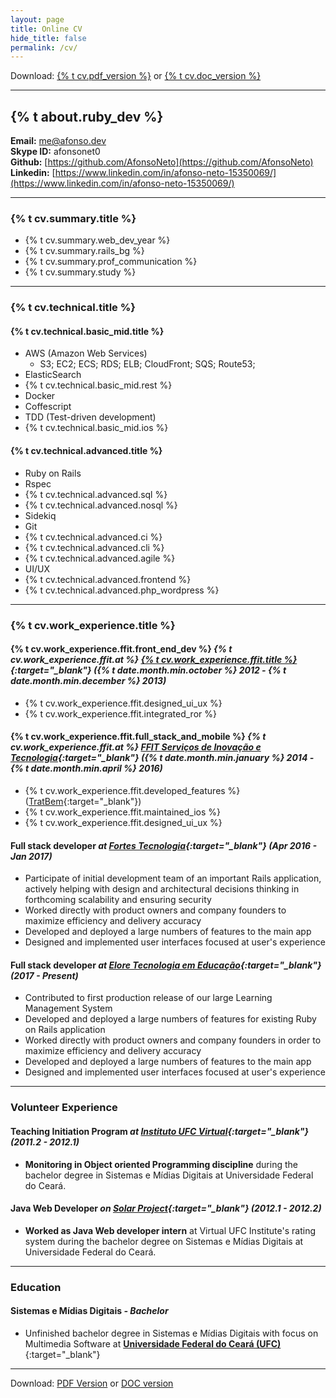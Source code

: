 ```yaml
---
layout: page
title: Online CV
hide_title: false
permalink: /cv/
---
```


Download: [{% t cv.pdf_version %}][cv-pdf] or [{% t cv.doc_version %}][cv-doc]

----

## {% t about.ruby_dev %}
**Email:** [me@afonso.dev](mailto:me@afonso.dev)  
**Skype ID:** afonsonet0  
**Github:** [https://github.com/AfonsoNeto](https://github.com/AfonsoNeto)  
**Linkedin:** [https://www.linkedin.com/in/afonso-neto-15350069/](https://www.linkedin.com/in/afonso-neto-15350069/)  

----

### {% t cv.summary.title %}

* {% t cv.summary.web_dev_year       %}
* {% t cv.summary.rails_bg           %}
* {% t cv.summary.prof_communication %}
* {% t cv.summary.study              %}

----

### {% t cv.technical.title %}

#### {% t cv.technical.basic_mid.title %}
  * AWS (Amazon Web Services)
    * S3; EC2; ECS; RDS; ELB; CloudFront; SQS; Route53;
  * ElasticSearch
  * {% t cv.technical.basic_mid.rest %}
  * Docker
  * Coffescript
  * TDD (Test-driven development)
  * {% t cv.technical.basic_mid.ios %}

#### {% t cv.technical.advanced.title %}
  * Ruby on Rails
  * Rspec
  * {% t cv.technical.advanced.sql %}
  * {% t cv.technical.advanced.nosql %}
  * Sidekiq
  * Git
  * {% t cv.technical.advanced.ci %}
  * {% t cv.technical.advanced.cli %}
  * {% t cv.technical.advanced.agile %}
  * UI/UX
  * {% t cv.technical.advanced.frontend %}
  * {% t cv.technical.advanced.php_wordpress %}

----

### {% t cv.work_experience.title %}

#### {% t cv.work_experience.ffit.front_end_dev %} *{% t cv.work_experience.ffit.at %} [{% t cv.work_experience.ffit.title %}][ffit-linkedin]{:target="_blank"} ({% t date.month.min.october %} 2012 - {% t date.month.min.december %} 2013)*
  * {% t cv.work_experience.ffit.designed_ui_ux %}
  * {% t cv.work_experience.ffit.integrated_ror %}

#### {% t cv.work_experience.ffit.full_stack_and_mobile %} *{% t cv.work_experience.ffit.at %} [FFIT Serviços de Inovação e Tecnologia][ffit-linkedin]{:target="_blank"} ({% t date.month.min.january %} 2014 - {% t date.month.min.april %} 2016)*
  * {% t cv.work_experience.ffit.developed_features %} ([TratBem](http://tratbem.com/){:target="_blank"})
  * {% t cv.work_experience.ffit.maintained_ios %}
  * {% t cv.work_experience.ffit.designed_ui_ux %}

#### Full stack developer *at [Fortes Tecnologia][fortes]{:target="_blank"} (Apr 2016 - Jan 2017)*
  * Participate of initial development team of an important Rails application, actively helping with design and architectural decisions thinking in forthcoming scalability and ensuring security
  * Worked directly with product owners and company founders to maximize efficiency and delivery accuracy
  * Developed and deployed a large numbers of features to the main app
  * Designed and implemented user interfaces focused at user's experience

#### Full stack developer *at [Elore Tecnologia em Educação][elore]{:target="_blank"} (2017 - Present)*
  * Contributed to first production release of our large Learning Management System
  * Developed and deployed a large numbers of features for existing Ruby on Rails application
  * Worked directly with product owners and company founders in order to maximize efficiency and delivery accuracy
  * Developed and deployed a large numbers of features to the main app
  * Designed and implemented user interfaces focused at user's experience

----

### Volunteer Experience

#### Teaching Initiation Program *at [Instituto UFC Virtual][ufc-virtual]{:target="_blank"} (2011.2 - 2012.1)*
  * **Monitoring in Object oriented Programming discipline** during the bachelor degree in Sistemas e Mídias Digitais at Universidade Federal do Ceará.

#### Java Web Developer *on [Solar Project][solar]{:target="_blank"} (2012.1 - 2012.2)*
  * **Worked as Java Web developer intern** at Virtual UFC Institute's rating system during the bachelor degree on Sistemas e Mídias Digitais at Universidade Federal do Ceará.

----

### Education

#### Sistemas e Mídias Digitais *- Bachelor*
  * Unfinished bachelor degree in Sistemas e Mídias Digitais with focus on Multimedia Software at [**Universidade Federal do Ceará (UFC)**](http://www.smd.ufc.br/pt/sobre-o-curso/){:target="_blank"}

----

Download: [PDF Version][cv-pdf] or [DOC version][cv-doc]

[elore]: https://www.elore.com.br
[solar]: http://solar.virtual.ufc.br/
[fortes]: http://fortestecnologia.com.br
[cv-pdf]: /assets/docs/resume.pdf
[cv-doc]: /assets/docs/resume.docx
[ufc-virtual]: http://portal.virtual.ufc.br/
[ffit-linkedin]: https://www.linkedin.com/company/ffittecnologia